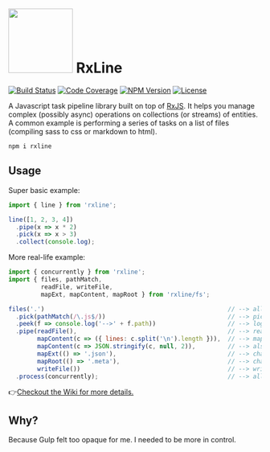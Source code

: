 # <img src="https://raw.githubusercontent.com/loreanvictor/rxline/master/logo-cropped.svg?sanitize=true" width="128px"/> RxLine

[![Build Status](https://badgen.net/travis/loreanvictor/rxline?label=build&cache=300&icon=travis)](https://travis-ci.org/loreanvictor/rxline)
[![Code Coverage](https://badgen.net/codecov/c/github/loreanvictor/rxline?cache=300&icon=codecov)](https://codecov.io/gh/loreanvictor/rxline)
[![NPM Version](https://badgen.net/npm/v/rxline?cache=300&icon=npm)](https://www.npmjs.com/package/rxline)
[![License](https://badgen.net/github/license/loreanvictor/rxline?icon=github)](LICENSE)

A Javascript task pipeline library built on top of [RxJS](https://github.com/ReactiveX/rxjs). It helps you manage complex (possibly async) operations on collections (or streams) of entities. A common example is performing a series of tasks on a list of files (compiling sass to css or markdown to html).

```
npm i rxline
```


## Usage

Super basic example:

```javascript
import { line } from 'rxline';

line([1, 2, 3, 4])
  .pipe(x => x * 2)
  .pick(x => x > 3)
  .collect(console.log);
```

More real-life example:

```javascript
import { concurrently } from 'rxline';
import { files, pathMatch, 
         readFile, writeFile, 
         mapExt, mapContent, mapRoot } from 'rxline/fs';

files('.')                                                   // --> all files in current directory (and sub-directories)
  .pick(pathMatch(/\.js$/))                                  // --> pick javascript files
  .peek(f => console.log('-->' + f.path))                    // --> log each file path
  .pipe(readFile(),                                          // --> read contents of the file
        mapContent(c => ({ lines: c.split('\n').length })),  // --> map its content to an object with number of lines in it
        mapContent(c => JSON.stringify(c, null, 2)),         // --> also stringify the json object
        mapExt(() => '.json'),                               // --> change extension to `.json`
        mapRoot(() => '.meta'),                              // --> change root directory to `.meta`
        writeFile())                                         // --> write the files
  .process(concurrently);                                    // --> all in parallel.
```

👉[Checkout the Wiki for more details.](https://loreanvictor.gitbook.io/rxline/)

## Why?

Because Gulp felt too opaque for me. I needed to be more in control.
